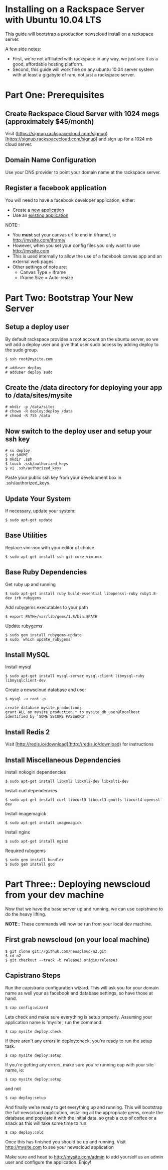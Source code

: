 Installing on a Rackspace Server with Ubuntu 10.04 LTS
======================================================

This guide will bootstrap a production newscloud install on a rackspace server.

A few side notes:

  * First, we're not affiliated with rackspace in any way, we just see it as a good, affordable hosting platform.
  * Second, this guide will work fine on any ubuntu 10.04 server system with at least a gigabyte of ram, not just a rackspace server.

Part One: Prerequisites
=======================

Create Rackspace Cloud Server with 1024 megs (approximately $45/month)
----------------------------------------------------------------------

Visit (https://signup.rackspacecloud.com/signup)[https://signup.rackspacecloud.com/signup]
and sign up for a 1024 mb cloud server.

Domain Name Configuration
-------------------------

Use your DNS provider to point your domain name at the rackspace server.

Register a facebook application
-------------------------------

You will need to have a facebook developer application, either:

  * Create a [new application](http://www.facebook.com/developers/createapp.php)
  * Use an [existing application](http://www.facebook.com/developers/)

NOTE::

  * You **must** set your canvas url to end in /iframe/, ie http://mysite.com/iframe/
  * However, when you set your config files you only want to use http://mysite.com
  * This is used internally to allow the use of a facebook canvas app and an external web pages
  * Other settings of note are:
    * Canvas Type = Iframe
	* Iframe Size = Auto-resize

Part Two: Bootstrap Your New Server
===================================

Setup a deploy user
-------------------

By default rackspace provides a root account on the ubuntu server, so we will add a deploy
user and give that user sudo access by adding deploy to the sudo group.

	$ ssh root@mysite.com

	# adduser deploy
	# adduser deploy sudo


Create the /data directory for deploying your app to /data/sites/mysite
-----------------------------------------------------------------------
	
	# mkdir -p /data/sites
	# chown -R deploy:deploy /data
	# chmod -R 755 /data

	
Now switch to the deploy user and setup your ssh key
----------------------------------------------------
	
	# su deploy
	$ cd $HOME
	$ mkdir .ssh
	$ touch .ssh/authorized_keys
	$ vi .ssh/authorized_keys

Paste your public ssh key from your development box in .ssh/authorized_keys.

Update Your System
------------------
If necessary, update your system:

	$ sudo apt-get update

Base Utilities
--------------

Replace vim-nox with your editor of choice.

	$ sudo apt-get install ssh git-core vim-nox


Base Ruby Dependencies
----------------------

Get ruby up and running

	$ sudo apt-get install ruby build-essential libopenssl-ruby ruby1.8-dev irb rubygems

Add rubygems executables to your path

	$ export PATH=/var/lib/gems/1.8/bin:$PATH

Update rubygems

	$ sudo gem install rubygems-update
	$ sudo `which update_rubygems`


Install MySQL
-------------

Install mysql

	$ sudo apt-get install mysql-server mysql-client libmysql-ruby libmysqlclient-dev

Create a newscloud database and user

	$ mysql -u root -p

	create database mysite_production;
	grant ALL on mysite_production.* to mysite_db_user@localhost identified by 'SOME SECURE PASSWORD';


Install Redis 2
---------------

Visit [http://redis.io/download](http://redis.io/download) for instructions

Install Miscellaneous Dependencies
----------------------------------

Install nokogiri dependencies

	$ sudo apt-get install libxml2 libxml2-dev libxslt1-dev

Install curl dependencies

	$ sudo apt-get install curl libcurl3 libcurl3-gnutls libcurl4-openssl-dev

Install imagemagick

	$ sudo apt-get install imagemagick

Install nginx

	$ sudo apt-get install nginx

Required rubygems
	
	$ sudo gem install bundler
	$ sudo gem install god


Part Three:: Deploying newscloud from your dev machine
======================================================

Now that we have the base server up and running, we can use capistrano to do the heavy lifting.

**NOTE**:: These commands will now be run from your local dev machine.

First grab newscloud (on your local machine)
--------------------------------------------

	$ git clone git://github.com/newscloud/n2.git
	$ cd n2
	$ git checkout --track -b release3 origin/release3

Capistrano Steps
----------------

Run the capistrano configuration wizard. This will ask you for your domain name
as well your as facebook and database settings, so have those at hand.

	$ cap config:wizard

Lets check and make sure everything is setup properly.
Assuming your application name is 'mysite', run the command:

	$ cap mysite deploy:check

If there aren't any errors in deploy:check, you're ready to run the setup task.

	$ cap mysite deploy:setup

If you're getting any errors, make sure you're running cap with your site name, ie:

	$ cap mysite deploy:setup

and not

	$ cap deploy:setup

And finally we're ready to get everything up and running. This will bootstrap
the full newscloud application, installing all the appropriate gems, create the
database and populate it with the initial data, so grab a cup of coffee or a
snack as this will take some time to run.

	$ cap deploy:cold



Once this has finished you should be up and running. Visit http://mysite.com
to see your newscloud application

Make sure and head to http://mysite.com/admin to add yourself as an admin user
and configure the application. Enjoy!
